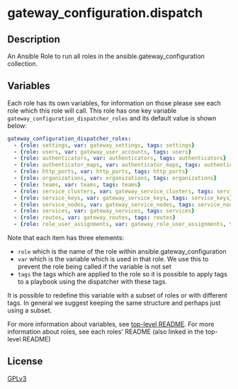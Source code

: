 # gateway_configuration.dispatch

## Description

An Ansible Role to run all roles in the ansible.gateway_configuration collection.

## Variables

Each role has its own variables, for information on those please see each role which this role will call. This role has one key variable `gateway_configuration_dispatcher_roles` and its default value is shown below:

```yaml
gateway_configuration_dispatcher_roles:
  - {role: settings, var: gateway_settings, tags: settings}
  - {role: users, var: gateway_user_accounts, tags: users}
  - {role: authenticators, var: authenticators, tags: authenticators}
  - {role: authenticator_maps, var: authenticator_maps, tags: authenticator_maps}
  - {role: http_ports, var: http_ports, tags: http_ports}
  - {role: organizations, var: organizations, tags: organizations}
  - {role: teams, var: teams, tags: teams}
  - {role: service_clusters, var: gateway_service_clusters, tags: service_clusters}
  - {role: service_keys, var: gateway_service_keys, tags: service_keys}
  - {role: service_nodes, var: gateway_service_nodes, tags: service_nodes}
  - {role: services, var: gateway_services, tags: services}
  - {role: routes, var: gateway_routes, tags: routes}
  - {role: role_user_assignments, var: gateway_role_user_assignments, tags: role_user_assignments}
```

Note that each item has three elements:

- `role` which is the name of the role within ansible.gateway_configuration
- `var` which is the variable which is used in that role. We use this to prevent the role being called if the variable is not set
- `tags` the tags which are applied to the role so it is possible to apply tags to a playbook using the dispatcher with these tags.

It is possible to redefine this variable with a subset of roles or with different tags. In general we suggest keeping the same structure and perhaps just using a subset.

For more information about variables, see [top-level README](../../README.md). 
For more information about roles, see each roles' README (also linked in the top-level README)

## License

[GPLv3](https://github.com/ansible/aap-gateway/gateway_configuration_collection/COPYING)
